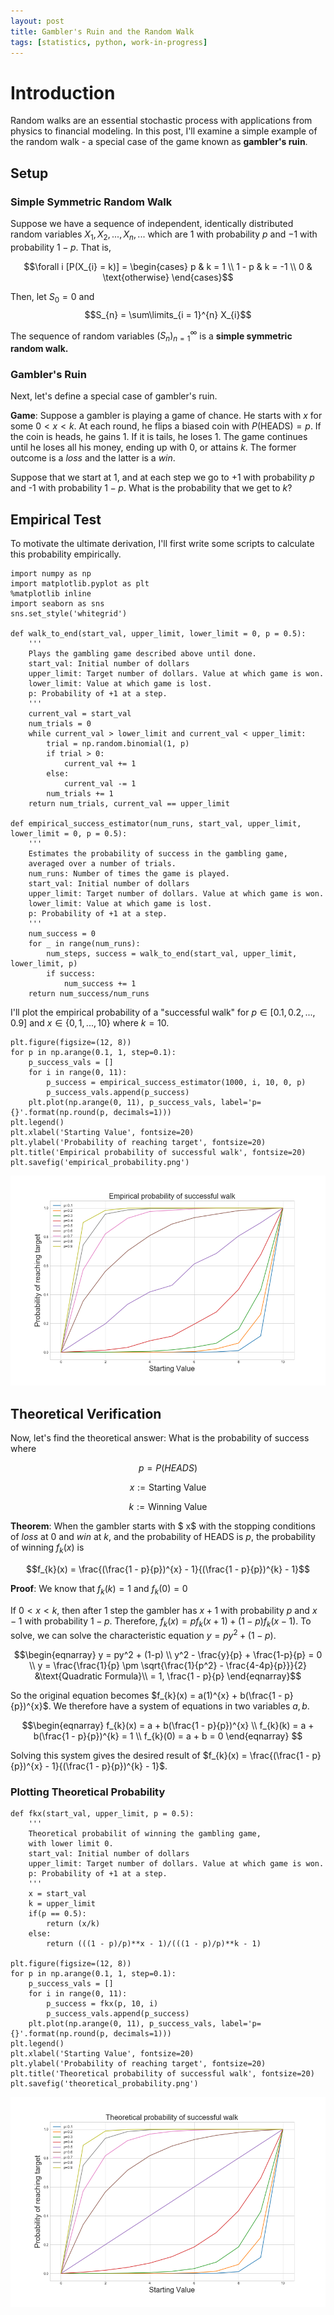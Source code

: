 ```yaml
---
layout: post
title: Gambler's Ruin and the Random Walk
tags: [statistics, python, work-in-progress]
---
```

# Introduction 

Random walks are an essential stochastic process with applications from physics to financial modeling. In this post, I'll examine a simple example of the random walk - a special case of the game known as **gambler's ruin**. 

## Setup 

### Simple Symmetric Random Walk

Suppose we have a sequence of independent, identically distributed random variables $X_1, X_2, ..., X_n, ...$ which are $1$ with probability $p$ and $-1$ with probability $1 - p$. That is, 

$$\forall i [P(X_{i} = k)] = 
\begin{cases}
p & k = 1 \\
1 - p & k = -1 \\
0 & \text{otherwise}
\end{cases}$$

Then, let $S_{0} = 0$ and $$S_{n} = \sum\limits_{i = 1}^{n} X_{i}$$ 

The sequence of random variables $(S_{n})_{n = 1}^{\infty}$ is a **simple symmetric random walk.**

### Gambler's Ruin 

Next, let's define a special case of gambler's ruin. 

**Game**: Suppose a gambler is playing a game of chance. He starts with $x$ for some $0 < x < k$. At each round, he flips a biased coin with $P(\text{HEADS}) = p$. If the coin is heads, he gains $1$. If it is tails, he loses $1$. The game continues until he loses all his money, ending up with $0$, or attains $k$. The former outcome is a *loss* and the latter is a *win*.

Suppose that we start at 1, and at each step we go to +1 with probability $p$ and -1 with probability $1 - p$. What is the probability that we get to $k$? 

## Empirical Test

To motivate the ultimate derivation, I'll first write some scripts to calculate this probability empirically.

```
import numpy as np 
import matplotlib.pyplot as plt 
%matplotlib inline 
import seaborn as sns 
sns.set_style('whitegrid')

def walk_to_end(start_val, upper_limit, lower_limit = 0, p = 0.5): 
    '''
    Plays the gambling game described above until done. 
    start_val: Initial number of dollars
    upper_limit: Target number of dollars. Value at which game is won.
    lower_limit: Value at which game is lost.
    p: Probability of +1 at a step. 
    '''
    current_val = start_val
    num_trials = 0
    while current_val > lower_limit and current_val < upper_limit: 
        trial = np.random.binomial(1, p)
        if trial > 0: 
            current_val += 1
        else: 
            current_val -= 1
        num_trials += 1
    return num_trials, current_val == upper_limit

def empirical_success_estimator(num_runs, start_val, upper_limit, lower_limit = 0, p = 0.5):
    '''
    Estimates the probability of success in the gambling game, 
    averaged over a number of trials. 
    num_runs: Number of times the game is played.
    start_val: Initial number of dollars
    upper_limit: Target number of dollars. Value at which game is won.
    lower_limit: Value at which game is lost.
    p: Probability of +1 at a step. 
    '''
    num_success = 0 
    for _ in range(num_runs): 
        num_steps, success = walk_to_end(start_val, upper_limit, lower_limit, p)
        if success: 
            num_success += 1
    return num_success/num_runs
```

I'll plot the empirical probability of a "successful walk" for $p \in [0.1, 0.2, ..., 0.9]$ and $x \in \{0, 1, ..., 10\}$ where $k = 10$.

```
plt.figure(figsize=(12, 8))
for p in np.arange(0.1, 1, step=0.1):
    p_success_vals = []
    for i in range(0, 11): 
        p_success = empirical_success_estimator(1000, i, 10, 0, p)
        p_success_vals.append(p_success)
    plt.plot(np.arange(0, 11), p_success_vals, label='p={}'.format(np.round(p, decimals=1)))
plt.legend()
plt.xlabel('Starting Value', fontsize=20)
plt.ylabel('Probability of reaching target', fontsize=20)
plt.title('Empirical probability of successful walk', fontsize=20)
plt.savefig('empirical_probability.png')
```

![Empirical Win Probability](../img/random-walks/empirical_probability.png)

## Theoretical Verification 

Now, let's find the theoretical answer: What is the probability of success where

$$p = P(HEADS)$$ 

$$x := \text{Starting Value}$$

$$k := \text{Winning Value}$$

**Theorem**: When the gambler starts with $ x$ with the stopping conditions of *loss* at $0$ and *win* at $k$, and the probability of HEADS is $p$, the probability of winning $f_{k}(x)$ is 

$$f_{k}(x) = \frac{(\frac{1 - p}{p})^{x} - 1}{(\frac{1 - p}{p})^{k} - 1}$$

**Proof**: We know that $f_{k}(k) = 1$ and $f_{k}(0) = 0$

If $0 < x < k$, then after 1 step the gambler has $x + 1$ with probability $p$ and $x - 1$ with probability $1 - p$. Therefore, $f_{k}(x) = pf_{k}(x + 1) + (1 - p)f_{k}(x-1)$. To solve, we can solve the characteristic equation $y = py^2 + (1-p)$. 

$$\begin{eqnarray} 
y = py^2 + (1-p) \\ 
y^2 - \frac{y}{p} + \frac{1-p}{p} = 0 \\
y = \frac{\frac{1}{p} \pm \sqrt{\frac{1}{p^2} - \frac{4-4p}{p}}}{2} &\text{Quadratic Formula}\\ 
= 1, \frac{1 - p}{p}
\end{eqnarray}$$

So the original equation becomes $f_{k}(x) = a(1)^{x} + b(\frac{1 - p}{p})^{x}$. We therefore have a system of equations in two variables $a, b$. 

$$\begin{eqnarray}
f_{k}(x) = a + b(\frac{1 - p}{p})^{x} \\
f_{k}(k) = a + b(\frac{1 - p}{p})^{k} = 1 \\
f_{k}(0) = a + b = 0 
\end{eqnarray}
$$

Solving this system gives the desired result of $f_{k}(x) = \frac{(\frac{1 - p}{p})^{x} - 1}{(\frac{1 - p}{p})^{k} - 1}$. 

### Plotting Theoretical Probability

```
def fkx(start_val, upper_limit, p = 0.5):
    '''
    Theoretical probabilit of winning the gambling game,
    with lower limit 0.  
    start_val: Initial number of dollars
    upper_limit: Target number of dollars. Value at which game is won.
    p: Probability of +1 at a step. 
    '''
    x = start_val
    k = upper_limit
    if(p == 0.5):
        return (x/k)
    else: 
        return (((1 - p)/p)**x - 1)/(((1 - p)/p)**k - 1)

plt.figure(figsize=(12, 8))
for p in np.arange(0.1, 1, step=0.1):
    p_success_vals = []
    for i in range(0, 11): 
        p_success = fkx(p, 10, i)
        p_success_vals.append(p_success)
    plt.plot(np.arange(0, 11), p_success_vals, label='p={}'.format(np.round(p, decimals=1)))
plt.legend()
plt.xlabel('Starting Value', fontsize=20)
plt.ylabel('Probability of reaching target', fontsize=20)
plt.title('Theoretical probability of successful walk', fontsize=20)
plt.savefig('theoretical_probability.png')
```

![Empirical Win Probability](../img/random-walks/theoretical_probability.png)
